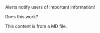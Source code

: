 Alerts notify users of important information!

<Alert>Does this work?</Alert>

This content is from a MD file.
